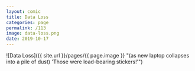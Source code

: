 ```yaml
---
layout: comic
title: Data Loss
categories: page
permalink: /113
image: data-loss.png
date: 2019-10-17
---
```


![Data Loss]({{ site.url }}/pages/{{ page.image }} "(as new laptop collapses into a pile of dust) 'Those were load-bearing stickers!'")
